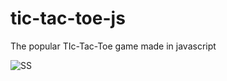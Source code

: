 # tic-tac-toe-js
The popular TIc-Tac-Toe game made in javascript

![SS](https://github.com/varun-desu-yo/tic-tac-toe-js/assets/70738527/1f692695-2dea-4435-9f12-81139c586eb0)

